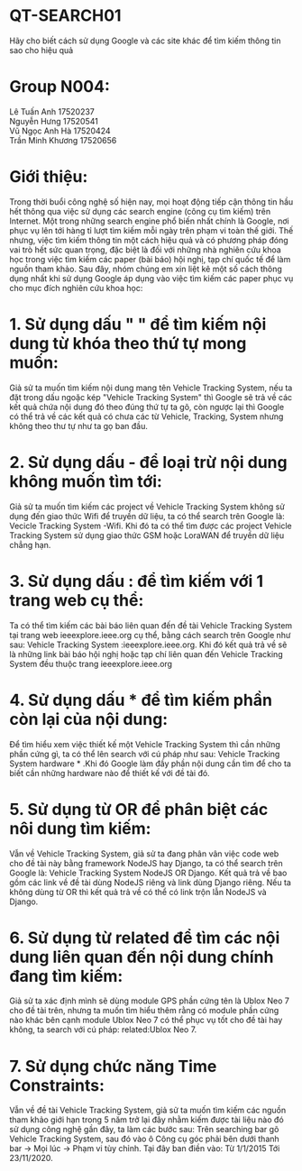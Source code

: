 # QT-SEARCH01
Hãy cho biết cách sử dụng Google và các site khác để tìm kiếm thông tin sao cho hiệu quả 
 
 # Group N004:  
 Lê Tuấn Anh 17520237  
 Nguyễn Hưng 17520541  
 Vũ Ngọc Anh Hà 17520424  
 Trần Minh Khương 17520656
 
 # Giới thiệu:
 Trong thời buổi công nghệ số hiện nay, mọi hoạt động tiếp cận thông tin hầu hết thông qua việc sử dụng các search engine (công cụ tìm kiếm) trên Internet. Một trong những search engine phổ biến nhất chính là Google, nơi phục vụ lên tới hàng tỉ lượt tìm kiếm mỗi ngày trên phạm vi toàn thế giới. Thế nhưng, việc tìm kiếm thông tin một cách hiệu quả và có phương pháp đóng vai trò hết sức quan trọng, đặc biệt là đối với những nhà nghiên cứu khoa học trong việc tìm kiếm các paper (bài báo) hội nghị, tạp chí quốc tế để làm nguồn tham khảo. Sau đây, nhóm chúng em xin liệt kê một số cách thông dụng nhất khi sử dụng Google áp dụng vào việc tìm kiếm các paper phục vụ cho mục đích nghiên cứu khoa học:
 # 1. Sử dụng dấu " " để tìm kiếm nội dung từ khóa theo thứ tự mong muốn:
 Giả sử ta muốn tìm kiếm nội dung mang tên Vehicle Tracking System, nếu ta đặt trong dấu ngoặc kép "Vehicle Tracking System" thì Google sẽ trả về các kết quả chứa nội dung đó theo đúng thứ tự ta gõ, còn ngược lại thì Google có thể trả về các kết quả có chưa các từ Vehicle, Tracking, System nhưng không theo thư tự như ta gọ ban đầu.
 # 2. Sử dụng dấu - để loại trừ nội dung không muốn tìm tới:
Giả sử ta muốn tìm kiếm các project về Vehicle Tracking System không sử dụng đến giao thức Wifi để truyền dữ liệu, ta có thể search trên Google là: Vecicle Tracking System -Wifi. Khi đó ta có thể tìm được các project Vehicle Tracking System sử dụng giao thức GSM hoặc LoraWAN để truyền dữ liệu chẳng hạn.
 # 3. Sử dụng dấu : để tìm kiếm với 1 trang web cụ thể:
 Ta có thể tìm kiếm các bài báo liên quan đến đề tài Vehicle Tracking System tại trang web ieeexplore.ieee.org cụ thể, bằng cách search trên Google như sau: Vehicle Tracking System :ieeexplore.ieee.org. Khi đó kết quả trả về sẽ là những link bài báo hội nghị hoặc tạp chí liên quan đến Vehicle Tracking System đều thuộc trang ieeexplore.ieee.org
 # 4. Sử dụng dấu * để tìm kiếm phần còn lại của nội dung:
 Để tìm hiểu xem việc thiết kế một Vehicle Tracking System thì cần những phần cứng gì, ta có thể lên search với cú pháp như sau: Vehicle Tracking System hardware * .Khi đó Google làm đầy phần nội dung cần tìm để cho ta biết cần những hardware nào để thiết kế với đề tài đó. 
 # 5. Sử dụng từ OR để phân biệt các nôi dung tìm kiếm:
 Vẫn về Vehicle Tracking System, giả sử ta đang phân vân việc code web cho đề tài này bằng framework NodeJS hay Django, ta có thể search trên Google là: Vehicle Tracking System NodeJS OR Django. Kết quả trả về bao gồm các link về đề tài dùng NodeJS riêng và link dùng Django riêng. Nếu ta không dùng từ OR thì kết quả trả về có thể có link trộn lẫn NodeJS và Django.
 # 6. Sử dụng từ related để tìm các nội dung liên quan đến nội dung chính đang tìm kiếm:
 Giả sử ta xác định mình sẽ dùng module GPS phần cứng tên là Ublox Neo 7 cho đề tài trên, nhưng ta muốn tìm hiểu thêm rằng có module phần cứng nào khác bên cạnh module Ublox Neo 7 có thể phục vụ tốt cho đề tài hay không, ta search với cú pháp: related:Ublox Neo 7.
 # 7. Sử dụng chức năng Time Constraints:
 Vẫn về đề tài Vehicle Tracking System, giả sử ta muốn tìm kiếm các nguồn tham khảo giới hạn trong 5 năm trở lại đây nhằm kiếm được tài liệu nào đó sử dụng công nghệ gần đây, ta làm các bước sau: Trên searching bar gõ Vehicle Tracking System, sau đó vào ô Công cụ góc phải bên dưới thanh bar -> Mọi lúc -> Phạm vi tùy chỉnh. Tại đây ban điền vào: Từ 1/1/2015 Tới 23/11/2020. 
 
 
 
